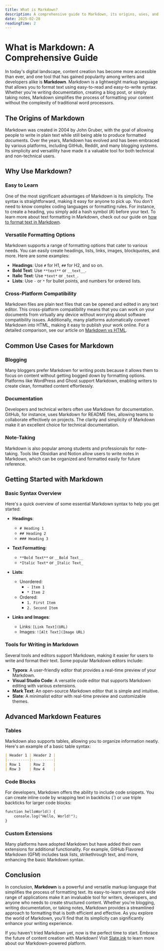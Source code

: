```yaml
---
title: What is Markdown?
description: A comprehensive guide to Markdown, its origins, uses, and how to get started.
date: 2025-02-28
readingTime: 2
---
```


# What is Markdown: A Comprehensive Guide

In today's digital landscape, content creation has become more accessible than ever, and one tool that has gained popularity among writers and developers alike is **Markdown**. Markdown is a lightweight markup language that allows you to format text using easy-to-read and easy-to-write syntax. Whether you're writing documentation, creating a blog post, or simply taking notes, Markdown simplifies the process of formatting your content without the complexity of traditional word processors.

## The Origins of Markdown

Markdown was created in 2004 by John Gruber, with the goal of allowing people to write in plain text while still being able to produce formatted documents. Over the years, Markdown has evolved and has been embraced by various platforms, including GitHub, Reddit, and many blogging systems. Its simplicity and versatility have made it a valuable tool for both technical and non-technical users.

## Why Use Markdown?

### Easy to Learn

One of the most significant advantages of Markdown is its simplicity. The syntax is straightforward, making it easy for anyone to pick up. You don't need to know complex coding languages or formatting rules. For instance, to create a heading, you simply add a hash symbol (#) before your text. To learn more about text formatting in Markdown, check out our guide on [how to format text in Markdown](https://slate.ink/blog/format-text-in-markdown).

### Versatile Formatting Options

Markdown supports a range of formatting options that cater to various needs. You can easily create headings, lists, links, images, blockquotes, and more. Here are some examples:

- **Headings**: Use `#` for H1, `##` for H2, and so on.
- **Bold Text**: Use `**text**` or `__text__`.
- **Italic Text**: Use `*text*` or `_text_`.
- **Lists**: Use `-` or `*` for bullet points, and numbers for ordered lists.

### Cross-Platform Compatibility

Markdown files are plain text files that can be opened and edited in any text editor. This cross-platform compatibility means that you can work on your documents from virtually any device without worrying about software compatibility issues. Additionally, many platforms automatically convert Markdown into HTML, making it easy to publish your work online. For a detailed comparison, see our article on [Markdown vs HTML](https://slate.ink/blog/markdown-vs-html).

## Common Use Cases for Markdown

### Blogging

Many bloggers prefer Markdown for writing posts because it allows them to focus on content without getting bogged down by formatting options. Platforms like WordPress and Ghost support Markdown, enabling writers to create clean, formatted content effortlessly.

### Documentation

Developers and technical writers often use Markdown for documentation. GitHub, for instance, uses Markdown for README files, allowing teams to collaborate effectively on projects. The clarity and simplicity of Markdown make it an excellent choice for technical documentation.

### Note-Taking

Markdown is also popular among students and professionals for note-taking. Tools like Obsidian and Notion allow users to write notes in Markdown, which can be organized and formatted easily for future reference.

## Getting Started with Markdown

### Basic Syntax Overview

Here's a quick overview of some essential Markdown syntax to help you get started:

- **Headings**: 
  - `# Heading 1`
  - `## Heading 2`
  - `### Heading 3`
  
- **Text Formatting**:
  - `**Bold Text**` or `__Bold Text__`
  - `*Italic Text*` or `_Italic Text_`

- **Lists**:
  - Unordered: 
    - `- Item 1`
    - `* Item 2`
  - Ordered:
    - `1. First Item`
    - `2. Second Item`

- **Links and Images**:
  - Links: `[Link Text](URL)`
  - Images: `![Alt Text](Image URL)`

### Tools for Writing in Markdown

Several tools and editors support Markdown, making it easier for users to write and format their text. Some popular Markdown editors include:

- **Typora**: A user-friendly editor that provides a real-time preview of your Markdown.
- **Visual Studio Code**: A versatile code editor that supports Markdown editing with various extensions.
- **Mark Text**: An open-source Markdown editor that is simple and intuitive.
- **Slate**: A minimalist editor with real-time preview and customizable themes.

## Advanced Markdown Features

### Tables

Markdown also supports tables, allowing you to organize information neatly. Here's an example of a basic table syntax:

```markdown
| Header 1 | Header 2 |
|----------|----------|
| Row 1    | Row 2    |
| Row 3    | Row 4    |
```

### Code Blocks

For developers, Markdown offers the ability to include code snippets. You can create inline code by wrapping text in backticks (`) or use triple backticks for larger code blocks:

```markdown
function helloWorld() {
    console.log("Hello, World!");
}
```

### Custom Extensions

Many platforms have adopted Markdown but have added their own extensions for additional functionality. For example, GitHub Flavored Markdown (GFM) includes task lists, strikethrough text, and more, enhancing the basic Markdown syntax.

## Conclusion

In conclusion, **Markdown** is a powerful and versatile markup language that simplifies the process of formatting text. Its easy-to-learn syntax and wide range of applications make it an invaluable tool for writers, developers, and anyone who needs to create structured content. Whether you're blogging, writing documentation, or taking notes, Markdown provides a streamlined approach to formatting that is both efficient and effective. As you explore the world of Markdown, you'll find that its simplicity can significantly enhance your writing experience.

If you haven't tried Markdown yet, now is the perfect time to start. Embrace the future of content creation with Markdown! Visit [Slate.ink](https://slate.ink/) to learn more about our Markdown-powered platform.